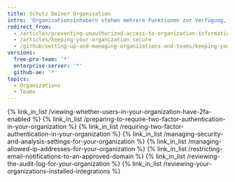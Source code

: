 ```yaml
---
title: Schutz Deiner Organisation
intro: 'Organisationsinhabern stehen mehrere Funktionen zur Verfügung, mit denen sie ihre Projekte und Daten schützen können. If you''re the owner of an organization, you should regularly review your organization''s audit log{% if currentVersion != "github-ae@latest" %}, member 2FA status,{% endif %} and application settings to ensure that no unauthorized or malicious activity has occurred.'
redirect_from:
  - /articles/preventing-unauthorized-access-to-organization-information/
  - /articles/keeping-your-organization-secure
  - /github/setting-up-and-managing-organizations-and-teams/keeping-your-organization-secure
versions:
  free-pro-team: '*'
  enterprise-server: '*'
  github-ae: '*'
topics:
  - Organizations
  - Teams
---
```


{% link_in_list /viewing-whether-users-in-your-organization-have-2fa-enabled %}
{% link_in_list /preparing-to-require-two-factor-authentication-in-your-organization %}
{% link_in_list /requiring-two-factor-authentication-in-your-organization %}
{% link_in_list /managing-security-and-analysis-settings-for-your-organization %}
{% link_in_list /managing-allowed-ip-addresses-for-your-organization %}
{% link_in_list /restricting-email-notifications-to-an-approved-domain %}
{% link_in_list /reviewing-the-audit-log-for-your-organization %}
{% link_in_list /reviewing-your-organizations-installed-integrations %}

